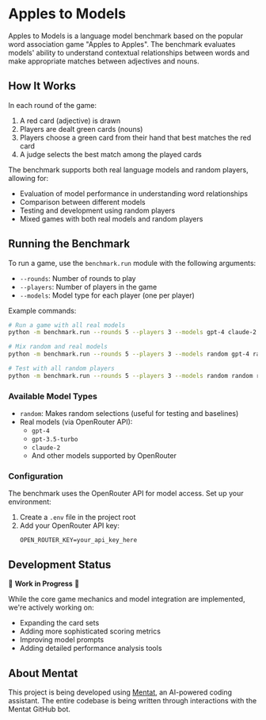 # Apples to Models

Apples to Models is a language model benchmark based on the popular word association game "Apples to Apples". The benchmark evaluates models' ability to understand contextual relationships between words and make appropriate matches between adjectives and nouns.

## How It Works

In each round of the game:
1. A red card (adjective) is drawn
2. Players are dealt green cards (nouns)
3. Players choose a green card from their hand that best matches the red card
4. A judge selects the best match among the played cards

The benchmark supports both real language models and random players, allowing for:
- Evaluation of model performance in understanding word relationships
- Comparison between different models
- Testing and development using random players
- Mixed games with both real models and random players

## Running the Benchmark

To run a game, use the `benchmark.run` module with the following arguments:
- `--rounds`: Number of rounds to play
- `--players`: Number of players in the game
- `--models`: Model type for each player (one per player)

Example commands:
```bash
# Run a game with all real models
python -m benchmark.run --rounds 5 --players 3 --models gpt-4 claude-2 gpt-3.5-turbo

# Mix random and real models
python -m benchmark.run --rounds 5 --players 3 --models random gpt-4 random

# Test with all random players
python -m benchmark.run --rounds 5 --players 3 --models random random random
```

### Available Model Types
- `random`: Makes random selections (useful for testing and baselines)
- Real models (via OpenRouter API):
  - `gpt-4`
  - `gpt-3.5-turbo`
  - `claude-2`
  - And other models supported by OpenRouter

### Configuration
The benchmark uses the OpenRouter API for model access. Set up your environment:
1. Create a `.env` file in the project root
2. Add your OpenRouter API key:
   ```
   OPEN_ROUTER_KEY=your_api_key_here
   ```

## Development Status

🚧 **Work in Progress** 🚧

While the core game mechanics and model integration are implemented, we're actively working on:
- Expanding the card sets
- Adding more sophisticated scoring metrics
- Improving model prompts
- Adding detailed performance analysis tools

## About Mentat

This project is being developed using [Mentat](https://mentat.ai), an AI-powered coding assistant. The entire codebase is being written through interactions with the Mentat GitHub bot.